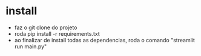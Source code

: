 # install

- faz o git clone do projeto
- roda pip install -r requirements.txt
- ao finalizar de install todas as dependencias, roda o comando "streamlit run main.py"
